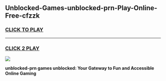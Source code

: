 
## Unblocked-Games-unblocked-prn-Play-Online-Free-cfzzk
<h3>
<a href="https://premium76.site?title=unblocked-prn&ref=26A">CLICK TO PLAY</a></h3>
<hr>

<h3>
<a href="https://premium76.site?title=unblocked-prn&ref=26A">CLICK 2 PLAY</a>
  
</h3>

<a href="https://premium76.site?title=unblocked-prn&ref=26A"><img src="https://clearcache.store/games.png"></a>


**unblocked-prn games unblocked: Your Gateway to Fun and Accessible Online Gaming**

